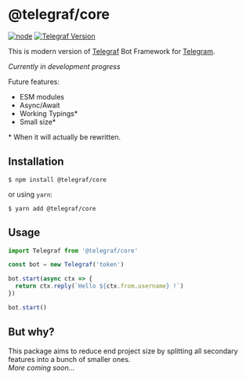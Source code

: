 # @telegraf/core

[![node](https://img.shields.io/node/v/@telegraf/core.svg?style=flat-square)](https://www.npmjs.com/package/@telegraf/core)
[![Telegraf Version](https://img.shields.io/badge/Telegraf-3.36.0-f36caf.svg?style=flat-square)](https://telegraf.js.org)

This is modern version of [Telegraf](https://telegraf.js.org) Bot Framework for [Telegram](https://telegram.org).  

*Currently in development progress*

Future features:
- ESM modules
- Async/Await
- Working Typings*
- Small size*

\* When it will actually be rewritten.
## Installation

```
$ npm install @telegraf/core
```
or using `yarn`:
```
$ yarn add @telegraf/core
```


## Usage

```js
import Telegraf from '@telegraf/core'

const bot = new Telegraf('token')

bot.start(async ctx => {
  return ctx.reply(`Hello ${ctx.from.username} !`)
})

bot.start()
```

## But why?

This package aims to reduce end project size by splitting all secondary features into a bunch of smaller ones.  
_More coming soon..._
